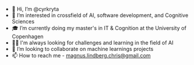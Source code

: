 - 👋 Hi, I’m @cyrkryta
- 👀 I’m interested in crossfield of AI, software development, and Cognitive Sciences
- 🎓 I’m currently doing my master's in IT & Cognition at the University of Copenhagen
- 🧑‍💻 I'm always looking for challenges and learning in the field of AI
- 💞️ I’m looking to collaborate on machine learnings projects
- 📫 How to reach me - magnus.lindberg.chris@gmail.com
<!---
cyrkryta/cyrkryta is a ✨ special ✨ repository because its `README.md` (this file) appears on your GitHub profile.
You can click the Preview link to take a look at your changes.
--->
